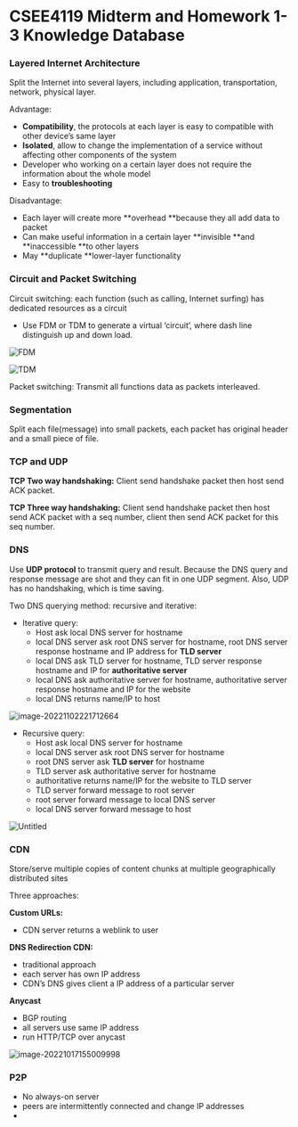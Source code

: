 # CSEE4119 Midterm and Homework 1-3 Knowledge Database

### Layered Internet Architecture

Split the Internet into several layers, including application, transportation, network, physical layer.

Advantage:

- **Compatibility**, the protocols at each layer is easy to compatible with other device’s same layer
- **Isolated**, allow to change the implementation of a service without affecting other components of the system
- Developer who working on a certain layer does not require the information about the whole model
- Easy to **troubleshooting**

Disadvantage:

- Each layer will create more **overhead **because they all add data to packet
- Can make useful information in a certain layer **invisible **and **inaccessible **to other layers
- May **duplicate **lower-layer functionality

### Circuit and Packet Switching

Circuit switching: each function (such as calling, Internet surfing) has dedicated resources as a circuit

- Use FDM or TDM to generate a virtual ‘circuit’, where dash line distinguish up and down load.

![FDM](https://images.wu.engineer/images/2022/10/30/Untitled-2304a40620ded582e4.png)

![TDM](https://images.wu.engineer/images/2022/10/30/Untitled-240a757c2ea27002d2.png)

Packet switching: Transmit all functions data as packets interleaved.

### Segmentation

Split each file(message) into small packets, each packet has original header and a small piece of file.

### TCP and UDP

**TCP Two way handshaking:** Client send handshake packet then host send ACK packet.

**TCP Three way handshaking:** Client send handshake packet then host send ACK packet with a seq number, client then send ACK packet for this seq number.

### DNS

Use **UDP protocol** to transmit query and result. Because the DNS query and response message are shot and they can fit in one UDP segment. Also, UDP has no handshaking, which is time saving.

Two DNS querying method: recursive and iterative:

- Iterative query:
  - Host ask local DNS server for hostname
  - local DNS server ask root DNS server for hostname, root DNS server response hostname and IP address for **TLD server**
  - local DNS ask TLD server for hostname, TLD server response hostname and IP for **authoritative server**
  - local DNS ask authoritative server for hostname, authoritative server response hostname and IP for the website
  - local DNS returns name/IP to host

![image-20221102221712664](https://images.wu.engineer/images/2022/11/02/image-20221102221712664.png)

- Recursive query:
  - Host ask local DNS server for hostname
  - local DNS server ask root DNS server for hostname
  - root DNS server ask **TLD server** for hostname
  - TLD server ask authoritative server for hostname
  - authoritative returns name/IP for the website to TLD server
  - TLD server forward message to root server
  - root server forward message to local DNS server
  - local DNS server forward message to host

![Untitled](https://images.wu.engineer/images/2022/10/30/Untitled-6710e85ae81191ab18.png)

### CDN

Store/serve multiple copies of content chunks at multiple geographically distributed sites

Three approaches:

**Custom URLs:**

- CDN server returns a weblink to user

**DNS Redirection CDN:**

- traditional approach
- each server has own IP address
- CDN’s DNS gives client a IP address of a particular server

**Anycast**

- BGP routing
- all servers use same IP address
- run HTTP/TCP over anycast

![image-20221017155009998](https://images.wu.engineer/images/2022/10/30/image-20221017155009998dde310a3ab7e9508.png)

### P2P

- No always-on server
- peers are intermittently connected and change IP addresses
- 